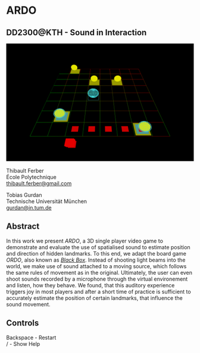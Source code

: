 ARDO
===
DD2300@KTH - Sound in Interaction
---

![](/tex/img/gameplay2.png)

Thibault Ferber<br>
École Polytechnique<br>
thibault.ferber@gmail.com<br>

Tobias Gurdan<br>
Technische Universität München<br>
gurdan@in.tum.de<br>


Abstract
---

In this work we present *ARDO*, a 3D single player video game to demonstrate and evaluate the use of spatialised sound to estimate position and direction of hidden landmarks. 
To this end, we adapt the board game *ORDO*, also known as [*Black Box*](http://en.wikipedia.org/wiki/Black_Box_(game)). 
Instead of shooting light beams into the world, we make use of sound attached to a moving source, which follows the same rules of movement as in the original. 
Ultimately, the user can even shoot sounds recorded by a microphone through the virtual environement and listen, how they behave. 
We found, that this auditory experience triggers joy in most players and after a short time of practice is sufficient to accurately estimate the position of certain landmarks, that influence the sound movement.

Controls
---

Backspace - Restart<br>
/ - Show Help<br>
